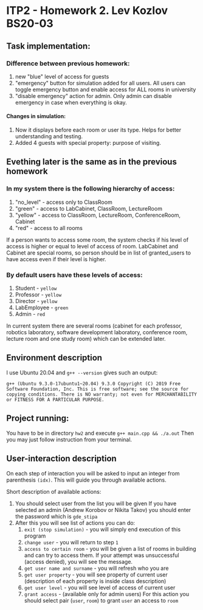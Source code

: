 # ITP2 - Homework 2. Lev Kozlov BS20-03

## Task implementation:

### Difference between previous homework:

1. new "blue" level of access for guests
1. "emergency" button for simulation added for all users. All users can toggle emergency button 
and enable access for ALL rooms in university
1. "disable emergency" action for admin. Only admin can disable emergency in case when everything is okay.

#### Changes in simulation:
1. Now it displays before each room or user its type. Helps for better understanding and testing.
2. Added 4 guests with special property: purpose of visiting.

## Evething later is the same as in the previous homework

### In my system there is the following hierarchy of access:

1. "no_level" - access only to ClassRoom
1. "green" - access to LabCabinet, ClassRoom, LectureRoom
1. "yellow" - access to ClassRoom, LectureRoom, ConferenceRoom, Cabinet
1. "red" - access to all rooms

If a person wants to access some room, the system checks if his level of access is higher or equal to level of access of
room. LabCabinet and Cabinet are special rooms, so person should be in list of granted_users to have access even if
their level is higher.

### By default users have these levels of access:

1. Student - `yellow`
1. Professor - `yellow`
1. Director - `yellow`
1. LabEmployee - `green`
1. Admin - `red`

In current system there are several rooms (cabinet for each professor, robotics laboratory, software development
laboratory, conference room, lecture room and one study room) which can be extended later.

## Environment description

I use Ubuntu 20.04 and `g++ --version` gives such an output:

`
g++ (Ubuntu 9.3.0-17ubuntu1~20.04) 9.3.0 Copyright (C) 2019 Free Software Foundation, Inc. This is free software; see the source for copying conditions. There is NO warranty; not even for MERCHANTABILITY or FITNESS FOR A PARTICULAR PURPOSE.
`

## Project running:

You have to be in directory `hw2` and execute `g++ main.cpp && ./a.out`
Then you may just follow instruction from your terminal.

## User-interaction description

On each step of interaction you will be asked to input an integer from parenthesis `(idx)`. This will guide you through
available actions.

Short description of available actions:

1. You should select user from the list you will be given If you have selected an admin (Andrew Korobov or Nikita Takov)
   you should enter the password which is ```gde_stipa```
2. After this you will see list of actions you can do:
    1. ```exit (stop simulation)``` - you will simply end execution of this program
    1. ```change user``` - you will return to step ```1```
    1. ```access to certain room``` - you will be given a list of rooms in building and can try to access them. If your
       attempt was unsuccessful (access denied), you will see the message.
    1. ```get user name and surname``` - you will refresh who you are
    1. ```get user property``` - you will see property of current user (description of each property is inside class
       description)
    1. ```get user level``` - you will see level of access of current user
    1. ```grant access``` - (available only for admin users) For this action you should select pair (```user```, ```room```) to
       grant ```user``` an access to ```room```